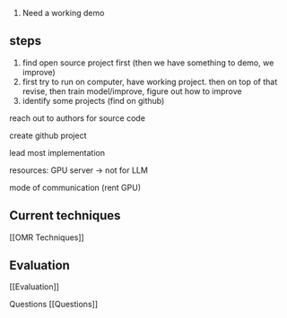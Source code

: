 
1. Need a working demo
## steps
1.  find open source project first (then we have something to demo, we improve)
2. first try to run on computer, have working project. then on top of that revise, then train model/improve, figure out how to improve
3. identify some projects (find on github)

reach out to authors for source code

create github project

lead most implementation

resources: GPU server → not for LLM

mode of communication (rent GPU)

## Current techniques
[[OMR Techniques]]

## Evaluation
[[Evaluation]]

Questions
[[Questions]]